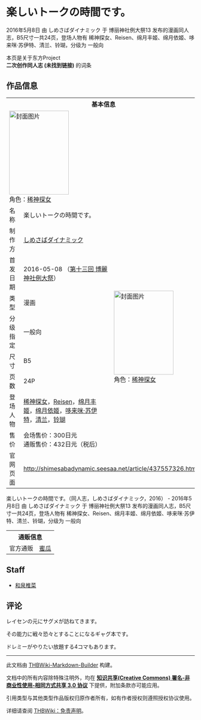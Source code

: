 # 楽しいトークの時間です。

<!-- source html: G:\repos\THBWiki-Markdown-Builder\THBWikiMarkdown\Temp\main\7\79\ns0%3A%E6%A5%BD%E3%81%97%E3%81%84%E3%83%88%E3%83%BC%E3%82%AF%E3%81%AE%E6%99%82%E9%96%93%E3%81%A7%E3%81%99%E3%80%82.html -->

2016年5月8日 由 しめさばダイナミック 于 博丽神社例大祭13 发布的漫画同人志，B5尺寸一共24页，登场人物有 稀神探女、Reisen、绵月丰姬、绵月依姬、哆来咪·苏伊特、清兰、铃瑚，分级为 一般向

本页是关于东方Project  
 **二次创作同人志 (未找到链接)** 的词条

## 作品信息

<table><tbody><tr><th colspan="3">基本信息</th></tr><tr><td class="cover-artwork-mobile" colspan="2"><a href="./文件-楽しいトークの時間です。封面.jpg.md" class="image" title="封面图片"><img alt="封面图片" src="https://upload.thwiki.cc/thumb/8/8c/%E6%A5%BD%E3%81%97%E3%81%84%E3%83%88%E3%83%BC%E3%82%AF%E3%81%AE%E6%99%82%E9%96%93%E3%81%A7%E3%81%99%E3%80%82%E5%B0%81%E9%9D%A2.jpg/159px-%E6%A5%BD%E3%81%97%E3%81%84%E3%83%88%E3%83%BC%E3%82%AF%E3%81%AE%E6%99%82%E9%96%93%E3%81%A7%E3%81%99%E3%80%82%E5%B0%81%E9%9D%A2.jpg" decoding="async" loading="lazy" width="159" height="224" srcset="https://upload.thwiki.cc/thumb/8/8c/%E6%A5%BD%E3%81%97%E3%81%84%E3%83%88%E3%83%BC%E3%82%AF%E3%81%AE%E6%99%82%E9%96%93%E3%81%A7%E3%81%99%E3%80%82%E5%B0%81%E9%9D%A2.jpg/238px-%E6%A5%BD%E3%81%97%E3%81%84%E3%83%88%E3%83%BC%E3%82%AF%E3%81%AE%E6%99%82%E9%96%93%E3%81%A7%E3%81%99%E3%80%82%E5%B0%81%E9%9D%A2.jpg 1.5x, https://upload.thwiki.cc/thumb/8/8c/%E6%A5%BD%E3%81%97%E3%81%84%E3%83%88%E3%83%BC%E3%82%AF%E3%81%AE%E6%99%82%E9%96%93%E3%81%A7%E3%81%99%E3%80%82%E5%B0%81%E9%9D%A2.jpg/317px-%E6%A5%BD%E3%81%97%E3%81%84%E3%83%88%E3%83%BC%E3%82%AF%E3%81%AE%E6%99%82%E9%96%93%E3%81%A7%E3%81%99%E3%80%82%E5%B0%81%E9%9D%A2.jpg 2x" data-file-width="450" data-file-height="635"></a><div class="cover-char">角色：<a href="./稀神探女.md" title="稀神探女">稀神探女</a></div></td>
</tr><tr><td class="label">名称</td><td colspan="2"> 楽しいトークの時間です。 </td></tr><tr><td class="label">制作方</td><td><a href="./しめさばダイナミック.md" title="しめさばダイナミック">しめさばダイナミック</a></td><td class="cover-artwork" rowspan="8" style="min-width:224px;"><a href="./文件-楽しいトークの時間です。封面.jpg.md" class="image" title="封面图片"><img alt="封面图片" src="https://upload.thwiki.cc/thumb/8/8c/%E6%A5%BD%E3%81%97%E3%81%84%E3%83%88%E3%83%BC%E3%82%AF%E3%81%AE%E6%99%82%E9%96%93%E3%81%A7%E3%81%99%E3%80%82%E5%B0%81%E9%9D%A2.jpg/159px-%E6%A5%BD%E3%81%97%E3%81%84%E3%83%88%E3%83%BC%E3%82%AF%E3%81%AE%E6%99%82%E9%96%93%E3%81%A7%E3%81%99%E3%80%82%E5%B0%81%E9%9D%A2.jpg" decoding="async" loading="lazy" width="159" height="224" srcset="https://upload.thwiki.cc/thumb/8/8c/%E6%A5%BD%E3%81%97%E3%81%84%E3%83%88%E3%83%BC%E3%82%AF%E3%81%AE%E6%99%82%E9%96%93%E3%81%A7%E3%81%99%E3%80%82%E5%B0%81%E9%9D%A2.jpg/238px-%E6%A5%BD%E3%81%97%E3%81%84%E3%83%88%E3%83%BC%E3%82%AF%E3%81%AE%E6%99%82%E9%96%93%E3%81%A7%E3%81%99%E3%80%82%E5%B0%81%E9%9D%A2.jpg 1.5x, https://upload.thwiki.cc/thumb/8/8c/%E6%A5%BD%E3%81%97%E3%81%84%E3%83%88%E3%83%BC%E3%82%AF%E3%81%AE%E6%99%82%E9%96%93%E3%81%A7%E3%81%99%E3%80%82%E5%B0%81%E9%9D%A2.jpg/317px-%E6%A5%BD%E3%81%97%E3%81%84%E3%83%88%E3%83%BC%E3%82%AF%E3%81%AE%E6%99%82%E9%96%93%E3%81%A7%E3%81%99%E3%80%82%E5%B0%81%E9%9D%A2.jpg 2x" data-file-width="450" data-file-height="635"></a><div class="cover-char">角色：<a href="./稀神探女.md" title="稀神探女">稀神探女</a></div></td>
</tr><tr><td class="label">首发日期</td><td>2016-05-08&#160;（<a href="/展会作品列表?e=%E5%8D%9A%E4%B8%BD%E7%A5%9E%E7%A4%BE%E4%BE%8B%E5%A4%A7%E7%A5%AD%2313">第十三回 博麗神社例大祭</a>）</td></tr><tr><td class="label">类型</td><td>漫画</td></tr><tr><td class="label">分级指定</td><td>一般向</td></tr><tr><td class="label">尺寸</td><td>B5</td></tr><tr><td class="label">页数</td><td>24P</td></tr><tr><td class="label">登场人物</td><td><a href="./稀神探女.md" title="稀神探女">稀神探女</a>，<a href="./Reisen.md" title="Reisen">Reisen</a>，<a href="./绵月丰姬.md" title="绵月丰姬">绵月丰姬</a>，<a href="./绵月依姬.md" title="绵月依姬">绵月依姬</a>，<a href="./哆来咪·苏伊特.md" title="哆来咪·苏伊特">哆来咪·苏伊特</a>，<a href="./清兰.md" title="清兰">清兰</a>，<a href="./铃瑚.md" title="铃瑚">铃瑚</a></td></tr><tr><td class="label">售价</td><td>会场售价：300日元<br>通贩售价：432日元（税后）</td></tr>
<tr><td class="label">官网页面</td><td colspan="2"><a rel="nofollow" class="external free" href="http://shimesabadynamic.seesaa.net/article/437557326.html">http://shimesabadynamic.seesaa.net/article/437557326.html</a></td></tr></tbody></table>

楽しいトークの時間です。（同人志，しめさばダイナミック，2016） - 2016年5月8日 由 しめさばダイナミック 于 博丽神社例大祭13 发布的漫画同人志，B5尺寸一共24页，登场人物有 稀神探女、Reisen、绵月丰姬、绵月依姬、哆来咪·苏伊特、清兰、铃瑚，分级为 一般向

<table><tbody><tr><th colspan="3">通贩信息</th></tr><tr><td class="label">官方通贩</td><td colspan="2"><a rel="nofollow" class="external text" href="https://www.melonbooks.co.jp/detail/detail.php?product_id=163009">蜜瓜</a></td></tr></tbody></table>



## Staff
- [和泉椎菜](./和泉椎菜.md)


## 评论

  
レイセンの元にサグメが訪ねてきます。  

その能力に戦々恐々とすることになるギャグ本です。  

ドレミーがやりたい放題する4コマもあります。
  


  
  

  





---

此文档由 [THBWiki-Markdown-Builder](https://github.com/Delsin-Yu/THBWiki-Markdown-Builder) 构建。

文档中的所有内容除特殊注明外，均在 [**知识共享(Creative Commons) 署名-非商业性使用-相同方式共享 3.0 协议**](https://creativecommons.org/licenses/by-sa/3.0/deed.zh-hans) 下提供，附加条款亦可能应用。

引用类型与其他类型作品版权归原作者所有，如有作者授权则遵照授权协议使用。

详细请查阅 [THBWiki：免责声明](https://thbwiki.cc/THBWiki:%E5%85%8D%E8%B4%A3%E5%A3%B0%E6%98%8E)。

